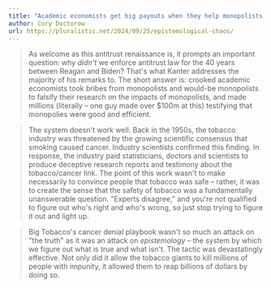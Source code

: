 ```yaml
---
title: "Academic economists get big payouts when they help monopolists beat antitrust (permalink)"
author: Cory Doctorow
url: https://pluralistic.net/2024/09/25/epistemological-chaos/
---
```


> As welcome as this antitrust renaissance is, it prompts an important question: why *didn't* we enforce antitrust law for the 40 years between Reagan and Biden?
>  That's what Kanter addresses the majority of his remarks to. The short answer is: crooked academic economists took bribes from monopolists and would-be monopolists to falsify their research on the impacts of monopolists, and made millions (literally – one guy made over $100m at this) testifying that monopolies were good and efficient.


> The system doesn't work well. Back in the 1950s, the tobacco industry was threatened by the growing scientific consensus that smoking caused cancer. Industry scientists confirmed this finding. In response, the industry paid statisticians, doctors and scientists to produce deceptive research reports and testimony about the tobacco/cancer link.
>  The point of this work wasn't to make necessarily to convince people that tobacco was safe – rather, it was to create the sense that the safety of tobacco was a fundamentally unanswerable question. "Experts disagree," and you're not qualified to figure out who's right and who's wrong, so just stop trying to figure it out and light up.


> Big Tobacco's cancer denial playbook wasn't so much an attack on "the truth" as it was an attack on *epistemology* – the system by which we figure out what is true and what isn't. The tactic was devastatingly effective. Not only did it allow the tobacco giants to kill millions of people with impunity, it allowed them to reap billions of dollars by doing so.



